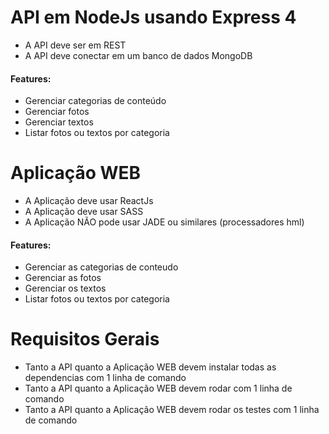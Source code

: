 # API em NodeJs usando Express 4
- A API deve ser em REST
- A API deve conectar em um banco de dados MongoDB

#### Features:
- Gerenciar categorias de conteúdo
- Gerenciar fotos
- Gerenciar textos
- Listar fotos ou textos por categoria

# Aplicação WEB
- A Aplicação deve usar ReactJs
- A Aplicação deve usar SASS
- A Aplicação NÃO pode usar JADE ou similares (processadores hml)

#### Features:
- Gerenciar as categorias de conteudo
- Gerenciar as fotos
- Gerenciar os textos
- Listar fotos ou textos por categoria

# Requisitos Gerais
- Tanto a API quanto a Aplicação WEB devem instalar todas as dependencias com 1 linha de comando
- Tanto a API quanto a Aplicação WEB devem rodar com 1 linha de comando
- Tanto a API quanto a Aplicação WEB devem rodar os testes com 1 linha de comando
